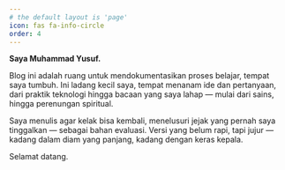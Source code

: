 ```yaml
---
# the default layout is 'page'
icon: fas fa-info-circle
order: 4
---
```


<b>Saya Muhammad Yusuf.</b>

Blog ini adalah ruang untuk mendokumentasikan proses belajar, tempat saya tumbuh. Ini ladang kecil saya, tempat menanam ide dan pertanyaan, dari praktik teknologi hingga bacaan yang saya lahap — mulai dari sains, hingga perenungan spiritual.

Saya menulis agar kelak bisa kembali, menelusuri jejak yang pernah saya tinggalkan — sebagai bahan evaluasi. Versi yang belum rapi, tapi jujur — kadang dalam diam yang panjang, kadang dengan keras kepala.

Selamat datang.
